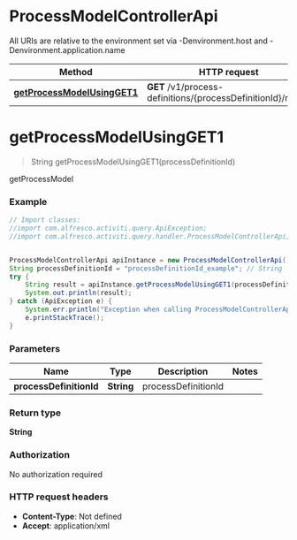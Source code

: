 # ProcessModelControllerApi

All URIs are relative to the environment set via -Denvironment.host and -Denvironment.application.name

Method | HTTP request | Description
------------- | ------------- | -------------
[**getProcessModelUsingGET1**](ProcessModelControllerApi.md#getProcessModelUsingGET1) | **GET** /v1/process-definitions/{processDefinitionId}/model | getProcessModel

<a name="getProcessModelUsingGET1"></a>
# **getProcessModelUsingGET1**
> String getProcessModelUsingGET1(processDefinitionId)

getProcessModel

### Example
```java
// Import classes:
//import com.alfresco.activiti.query.ApiException;
//import com.alfresco.activiti.query.handler.ProcessModelControllerApi;


ProcessModelControllerApi apiInstance = new ProcessModelControllerApi();
String processDefinitionId = "processDefinitionId_example"; // String | processDefinitionId
try {
    String result = apiInstance.getProcessModelUsingGET1(processDefinitionId);
    System.out.println(result);
} catch (ApiException e) {
    System.err.println("Exception when calling ProcessModelControllerApi#getProcessModelUsingGET1");
    e.printStackTrace();
}
```

### Parameters

Name | Type | Description  | Notes
------------- | ------------- | ------------- | -------------
 **processDefinitionId** | **String**| processDefinitionId |

### Return type

**String**

### Authorization

No authorization required

### HTTP request headers

 - **Content-Type**: Not defined
 - **Accept**: application/xml

